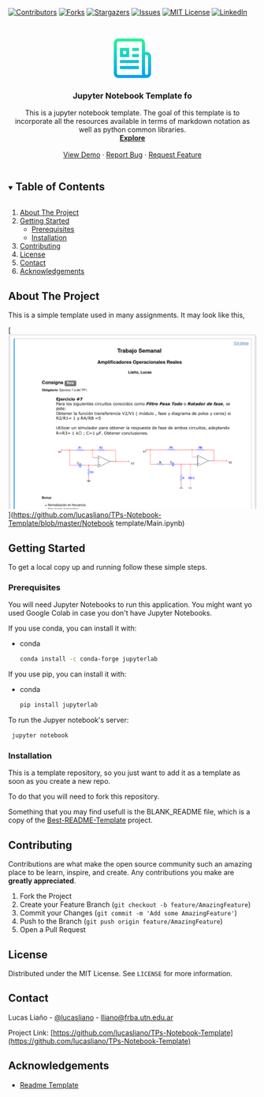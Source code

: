 [![Contributors][contributors-shield]][contributors-url]
[![Forks][forks-shield]][forks-url]
[![Stargazers][stars-shield]][stars-url]
[![Issues][issues-shield]][issues-url]
[![MIT License][license-shield]][license-url]
[![LinkedIn][linkedin-shield]][linkedin-url]



<!-- PROJECT LOGO -->
<br />
<p align="center">
  <a href="https://github.com/l/TPs-Notebook-Template">
    <img src="images/logo.png" alt="Logo" width="80" height="80">
  </a>

  <h3 align="center">Jupyter Notebook Template fo</h3>

  <p align="center">
    This is a jupyter notebook template. The goal of this template is to incorporate all the resources available in terms of markdown notation as well as python common libraries. 
    <br />
    <a href="https://github.com/lucasliano/TPs-Notebook-Template"><strong>Explore</strong></a>
    <br />
    <br />
    <a href="https://github.com/lucasliano/TPs-Notebook-Template/blob/master/Notebook template/Main.ipynb">View Demo</a>
    ·
    <a href="https://github.com/lucasliano/TPs-Notebook-Template/issues">Report Bug</a>
    ·
    <a href="https://github.com/lucasliano/TPs-Notebook-Template/issues">Request Feature</a>
  </p>
</p>



<!-- TABLE OF CONTENTS -->
<details open="open">
  <summary><h2 style="display: inline-block">Table of Contents</h2></summary>
  <ol>
    <li>
      <a href="#about-the-project">About The Project</a>
    </li>
    <li>
      <a href="#getting-started">Getting Started</a>
      <ul>
        <li><a href="#prerequisites">Prerequisites</a></li>
        <li><a href="#installation">Installation</a></li>
      </ul>
    </li>
    <li><a href="#contributing">Contributing</a></li>
    <li><a href="#license">License</a></li>
    <li><a href="#contact">Contact</a></li>
    <li><a href="#acknowledgements">Acknowledgements</a></li>
  </ol>
</details>



<!-- ABOUT THE PROJECT -->
## About The Project

This is a simple template used in many assignments. It may look like this,

[![Product Name Screen Shot][product-screenshot]](https://github.com/lucasliano/TPs-Notebook-Template/blob/master/Notebook template/Main.ipynb)



<!-- GETTING STARTED -->
## Getting Started

To get a local copy up and running follow these simple steps.

### Prerequisites

You will need Jupyter Notebooks to run this application. You might want yo used Google Colab in case you don't have Jupyter Notebooks.

If you use conda, you can install it with:

* conda
  ```sh
  conda install -c conda-forge jupyterlab
  ```

If you use pip, you can install it with:

* conda
  ```sh
  pip install jupyterlab
  ```
To run the Jupyer notebook's server:

 ```sh
  jupyter notebook
  ```


### Installation

This is a template repository, so you just want to add it as a template as soon as you create a new repo.

To do that you will need to fork this repository.

Something that you may find usefull is the BLANK_README file, which is a copy of the [Best-README-Template](https://github.com/othneildrew/Best-README-Template) project.

<!-- CONTRIBUTING -->
## Contributing

Contributions are what make the open source community such an amazing place to be learn, inspire, and create. Any contributions you make are **greatly appreciated**.

1. Fork the Project
2. Create your Feature Branch (`git checkout -b feature/AmazingFeature`)
3. Commit your Changes (`git commit -m 'Add some AmazingFeature'`)
4. Push to the Branch (`git push origin feature/AmazingFeature`)
5. Open a Pull Request



<!-- LICENSE -->
## License

Distributed under the MIT License. See `LICENSE` for more information.



<!-- CONTACT -->
## Contact

Lucas Liaño - [@lucasliano](https://github.com/lucasliano) - lliano@frba.utn.edu.ar

Project Link: [https://github.com/lucasliano/TPs-Notebook-Template](https://github.com/lucasliano/TPs-Notebook-Template)



<!-- ACKNOWLEDGEMENTS -->
## Acknowledgements

* [Readme Template](https://github.com/othneildrew/Best-README-Template)






<!-- MARKDOWN LINKS & IMAGES -->
<!-- https://www.markdownguide.org/basic-syntax/#reference-style-links -->
[contributors-shield]: https://img.shields.io/github/contributors/lucasliano/repo.svg?style=for-the-badge
[contributors-url]: https://github.com/lucasliano/repo/graphs/contributors
[forks-shield]: https://img.shields.io/github/forks/lucasliano/repo.svg?style=for-the-badge
[forks-url]: https://github.com/lucasliano/repo/network/members
[stars-shield]: https://img.shields.io/github/stars/lucasliano/repo.svg?style=for-the-badge
[stars-url]: https://github.com/lucasliano/repo/stargazers
[issues-shield]: https://img.shields.io/github/issues/lucasliano/repo.svg?style=for-the-badge
[issues-url]: https://github.com/lucasliano/repo/issues
[license-shield]: https://img.shields.io/github/license/lucasliano/repo.svg?style=for-the-badge
[license-url]: https://github.com/lucasliano/repo/blob/master/LICENSE.txt
[linkedin-shield]: https://img.shields.io/badge/-LinkedIn-black.svg?style=for-the-badge&logo=linkedin&colorB=555
[linkedin-url]: https://linkedin.com/in/lucasliano
[product-screenshot]: images/screenshot.png
